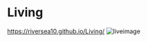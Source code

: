 # Living
https://riversea10.github.io/Living/
![liveimage](https://user-images.githubusercontent.com/121615664/212066559-b4a3b683-cbf6-4914-b803-7ef7b4dc1cc8.jpg)
